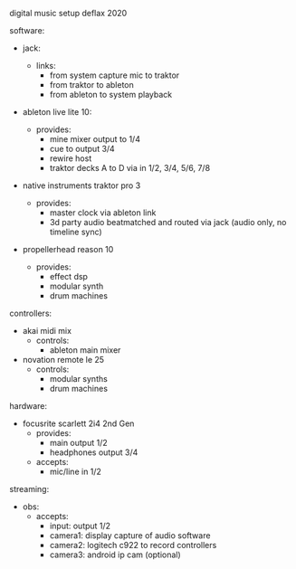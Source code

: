 digital music setup deflax 2020

software:
- jack:
  - links:
    - from system capture mic to traktor
    - from traktor to ableton
    - from ableton to system playback

- ableton live lite 10:
  - provides:
    - mine mixer output to 1/4
    - cue to output 3/4
    - rewire host
    - traktor decks A to D via in 1/2, 3/4, 5/6, 7/8

- native instruments traktor pro 3
  - provides:
    - master clock via ableton link
    - 3d party audio beatmatched and routed via jack (audio only, no timeline sync)

- propellerhead reason 10
  - provides:
    - effect dsp
    - modular synth
    - drum machines


controllers:
- akai midi mix
  - controls:
    - ableton main mixer
- novation remote le 25
  - controls:
    - modular synths
    - drum machines

hardware:
- focusrite scarlett 2i4 2nd Gen
  - provides:
    - main output 1/2
    - headphones output 3/4
  - accepts:
    - mic/line in 1/2

streaming:
- obs:
  - accepts:
    - input:  output 1/2
    - camera1: display capture of audio software
    - camera2: logitech c922 to record controllers
    - camera3: android ip cam (optional)
